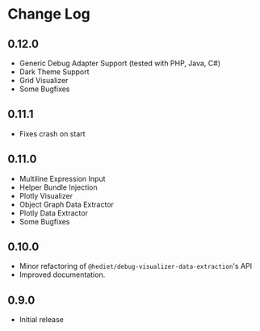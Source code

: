 # Change Log

## 0.12.0

-   Generic Debug Adapter Support (tested with PHP, Java, C#)
-   Dark Theme Support
-   Grid Visualizer
-   Some Bugfixes

## 0.11.1

-   Fixes crash on start

## 0.11.0

-   Multiline Expression Input
-   Helper Bundle Injection
-   Plotly Visualizer
-   Object Graph Data Extractor
-   Plotly Data Extractor
-   Some Bugfixes

## 0.10.0

-   Minor refactoring of `@hediet/debug-visualizer-data-extraction`'s API
-   Improved documentation.

## 0.9.0

-   Initial release
